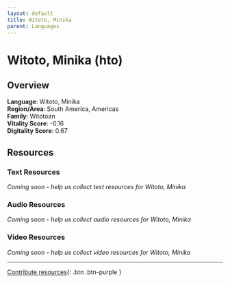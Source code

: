 ```yaml
---
layout: default
title: Witoto, Minika
parent: Languages
---
```


# Witoto, Minika (hto)

## Overview

**Language**: Witoto, Minika  
**Region/Area**: South America, Americas  
**Family**: Witotoan  
**Vitality Score**: -0.16  
**Digitality Score**: 0.67  

## Resources

### Text Resources
*Coming soon - help us collect text resources for Witoto, Minika*

### Audio Resources
*Coming soon - help us collect audio resources for Witoto, Minika*

### Video Resources
*Coming soon - help us collect video resources for Witoto, Minika*

---

[Contribute resources](https://fairtrain.github.io/){: .btn .btn-purple }
